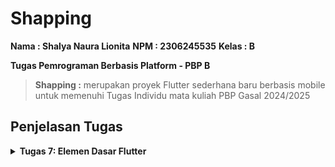 # Shapping

**Nama : Shalya Naura Lionita**
**NPM : 2306245535**
**Kelas : B**

**Tugas Pemrograman Berbasis Platform - PBP B**

>**Shapping :** merupakan proyek Flutter sederhana baru berbasis mobile untuk memenuhi Tugas Individu mata kuliah PBP Gasal 2024/2025

## **Penjelasan Tugas**

<details>
<summary> <b> Tugas 7: Elemen Dasar Flutter </b> </summary>

* ### Jelaskan apa yang dimaksud dengan stateless widget dan stateful widget, dan jelaskan perbedaan dari keduanya.

Stateless Widget adalah widget yang tidak memiliki state yang dapat berubah. Artinya, widget ini tidak bisa diperbarui atau diubah setelah pertama kali dibuat. Stateless widget cocok digunakan untuk elemen UI yang sifatnya statis, seperti teks, ikon, atau gambar yang tidak akan berubah sepanjang waktu. Contohnya termasuk Text, Icon, dan Image.

Stateful Widget adalah widget yang memiliki state yang dapat berubah selama siklus hidupnya. Ini memungkinkan widget untuk menampilkan data yang bisa diperbarui, seperti teks yang berubah atau animasi. Untuk membuat widget yang bersifat dinamis atau interaktif, seperti form input atau tombol yang bisa ditekan, kita biasanya menggunakan stateful widget. Contoh dari stateful widget adalah Checkbox, Slider, atau TextField.

**Tambahan :** Stateless widget tidak dapat diperbarui setelah diinisialisasi, sedangkan stateful widget dapat mengalami perubahan yang menyebabkan tampilan UI-nya diperbarui selama aplikasi berjalan.

* ### Sebutkan widget apa saja yang kamu gunakan pada proyek ini dan jelaskan fungsinya.

Pada proyek ini, terdapat beberapa widget yang telah saya gunakan, yaitu:
1. MaterialApp
Widget utama aplikasi Flutter yang mengatur beberapa konfigurasi penting, seperti tema aplikasi dan halaman utama. Pada kode ini, MaterialApp juga mengatur colorScheme untuk menentukan warna utama (primarySwatch: Colors.yellow) dan warna sekunder (secondary: Colors.orange[900]), serta menetapkan MyHomePage sebagai halaman utama aplikasi.

2. MyHomePage
MyHomePage merupakan StatelessWidget yang berfungsi sebagai halaman utama aplikasi. Pada halaman ini, berbagai komponen UI disusun dengan layout dasar yang diberikan oleh Scaffold, termasuk AppBar, Column, Row, GridView, dan InfoCard.

3. Scaffold
Struktur dasar halaman Flutter yang menyediakan AppBar, body, dan elemen lainnya. Di MyHomePage, Scaffold menampung AppBar di bagian atas dan Column di dalam body, tempat widget lainnya ditempatkan.

4. AppBar
Bagian atas halaman yang menampilkan judul aplikasi "Shapping" dengan warna teks Colors.orange dan latar belakang sesuai dengan primary dari tema aplikasi.

5. Column dan Row
Menyusun widget secara vertikal. Pada MyHomePage, Column digunakan untuk menampilkan beberapa elemen seperti Row (berisi InfoCard), Text, dan GridView. Sedangkan row Menyusun widget secara horizontal. Dalam kode ini, Row berisi tiga InfoCard untuk menampilkan informasi seperti NPM, Nama, dan Kelas.

6. InfoCard
Widget custom yang menggunakan Card untuk menampilkan informasi dengan judul (title) dan konten (content). Card ini digunakan untuk menampilkan data NPM, nama, dan kelas secara rapi dengan tampilan berbayang.

7. Text
Digunakan untuk menampilkan teks "Welcome to Shapping" di halaman utama, dengan gaya teks bold dan ukuran font 18.

8. GridView.count
Membuat layout grid dengan jumlah kolom yang tetap (3 kolom di proyek ini) untuk menampilkan ItemCard yang berisi menu utama, seperti "Lihat Daftar Produk", "Tambah Produk", dan "Logout". GridView.count juga dilengkapi dengan crossAxisSpacing dan mainAxisSpacing untuk mengatur jarak antar-kolom dan antar-baris.

9. ItemCard
Widget custom yang menggunakan Material untuk menyediakan warna latar belakang berdasarkan warna pada ItemHomepage, dan InkWell untuk membuat efek klik pada kartu. ItemCard berisi ikon (Icon) dan teks (Text) yang ditampilkan di tengah kartu, sesuai dengan data dari ItemHomepage.

10. Material
Membuat elemen dengan gaya Material Design. Pada ItemCard, Material digunakan sebagai latar belakang kartu dengan warna sesuai properti item.color.

11. InkWell
Widget untuk mendeteksi interaksi pengguna (seperti klik) dan menampilkan efek seperti ripple. Pada ItemCard, InkWell dipakai untuk membuat kartu interaktif. Ketika kartu diklik, InkWell memicu aksi onTap yang menampilkan pesan SnackBar.

12. SnackBar
Menampilkan pesan sementara di bagian bawah layar untuk memberi umpan balik ketika pengguna menekan ItemCard. Pesan ini menunjukkan bahwa pengguna telah menekan tombol tertentu, seperti "Kamu telah menekan tombol Lihat Daftar Produk!".

13. Icon
Menampilkan ikon sesuai dengan yang didefinisikan dalam ItemHomepage. Ikon ditampilkan di ItemCard dengan warna putih dan ukuran 30, menyesuaikan tema dan warna latar ItemCard.

* ### Apa fungsi dari setState()? Jelaskan variabel apa saja yang dapat terdampak dengan fungsi tersebut.

setState() adalah metode yang digunakan dalam Stateful widget untuk memberi tahu Flutter bahwa ada perubahan state yang harus diterapkan pada widget tersebut. Ketika setState() dipanggil, Flutter akan menjalankan ulang metode build() dan memperbarui UI berdasarkan perubahan state tersebut. Fungsi ini umumnya digunakan untuk memperbarui data yang akan memengaruhi tampilan.

Variabel yang dapat terdampak oleh setState() adalah variabel-variabel yang berada dalam State class dan berfungsi untuk menyimpan data dinamis dalam widget tersebut. Sebagai contoh, jika ada variabel counter yang bertambah setiap kali tombol ditekan, memanggil setState() pada saat menambah counter akan memperbarui UI untuk menampilkan nilai counter yang baru.

* ### Jelaskan perbedaan antara const dengan final.

const: Menandakan bahwa nilai variabel bersifat konstan atau tidak berubah dan nilainya ditentukan pada saat kompilasi. Variabel const harus diinisialisasi dengan nilai konstan atau literal yang sudah diketahui saat kompilasi.

final: Menandakan bahwa variabel hanya dapat diinisialisasi sekali saja, tetapi nilainya bisa ditentukan saat runtime, bukan hanya saat kompilasi. Jadi, final lebih fleksibel karena bisa digunakan untuk nilai yang tidak diketahui pada saat kompilasi, tetapi tidak bisa diubah setelah diberi nilai.

## **Implementasi Checklist**

* ### Membuat Program Flutter Baru

Menyiapkan direktori baru kemudian menjalankan perintah berikut pada terminal sehingga dapat membuat proyek Flutter baru.
```
flutter create shapping
```

Masuk ke dalam folder 'shapping' dari terminal
```
cd shapping
```

Membuat file menu.dart baru di dalam proyek Flutter dan di dalam direktori lib, kemudian import : 
```
import 'package:flutter/material.dart';
```

Memindahkan `class MyHomePage ...` dari main.dart ke menu.dart lalu menghapus  `class _MyHomePage State ...` di main.dart.

Menambahkan import kode menu.dart ke main.dart
```
`import 'package:shapping/menu.dart';`
```

* ### Membuat Tombol Sederhana
Menambahkan dan mengganti kode dalam menu.dart menjadi seperti ini:
```
import 'package:flutter/material.dart';

class MyHomePage extends StatelessWidget {
  MyHomePage({super.key});
  final String npm = '2306245535'; // NPM
  final String name = 'Shalya Naura Lionita'; // Nama
  final String className = 'PBP B'; // Kelas
  final List<ItemHomepage> items = [
    ItemHomepage("Lihat Daftar Produk", Icons.shopping_bag,
        Colors.orange[900]!), // Dark orange
    ItemHomepage(
        "Tambah Produk", Icons.add, Colors.orange[600]!), // Medium orange
    ItemHomepage("Logout", Icons.logout, Colors.orange[300]!), // Light orange
  ];

  @override
  Widget build(BuildContext context) {
    // Scaffold menyediakan struktur dasar halaman dengan AppBar dan body.
    return Scaffold(
      // AppBar adalah bagian atas halaman yang menampilkan judul.
      appBar: AppBar(
        title: const Text(
          'Shapping',
          style: TextStyle(
            color: Colors.orange,
            fontWeight: FontWeight.bold,
          ),
        ),
        // Warna latar belakang AppBar diambil dari skema warna tema aplikasi.
        backgroundColor: Theme.of(context).colorScheme.primary,
      ),
      // Body halaman dengan padding di sekelilingnya.
      body: Padding(
        padding: const EdgeInsets.all(16.0),
        // Menyusun widget secara vertikal dalam sebuah kolom.
        child: Column(
          crossAxisAlignment: CrossAxisAlignment.center,
          children: [
            // Row untuk menampilkan 3 InfoCard secara horizontal.
            Row(
              mainAxisAlignment: MainAxisAlignment.spaceEvenly,
              children: [
                InfoCard(title: 'NPM', content: npm),
                InfoCard(title: 'Name', content: name),
                InfoCard(title: 'Class', content: className),
              ],
            ),

            // Memberikan jarak vertikal 16 unit.
            const SizedBox(height: 16.0),

            // Menempatkan widget berikutnya di tengah halaman.
            Center(
              child: Column(
                // Menyusun teks dan grid item secara vertikal.

                children: [
                  // Menampilkan teks sambutan dengan gaya tebal dan ukuran 18.
                  const Padding(
                    padding: EdgeInsets.only(top: 16.0),
                    child: Text(
                      'Welcome to Shapping',
                      style: TextStyle(
                        fontWeight: FontWeight.bold,
                        fontSize: 18.0,
                      ),
                    ),
                  ),

                  // Grid untuk menampilkan ItemCard dalam bentuk grid 3 kolom.
                  GridView.count(
                    primary: true,
                    padding: const EdgeInsets.all(20),
                    crossAxisSpacing: 10,
                    mainAxisSpacing: 10,
                    crossAxisCount: 3,
                    // Agar grid menyesuaikan tinggi kontennya.
                    shrinkWrap: true,

                    // Menampilkan ItemCard untuk setiap item dalam list items.
                    children: items.map((ItemHomepage item) {
                      return ItemCard(item);
                    }).toList(),
                  ),
                ],
              ),
            ),
          ],
        ),
      ),
    );
  }
}

class InfoCard extends StatelessWidget {
  // Kartu informasi yang menampilkan title dan content.

  final String title; // Judul kartu.
  final String content; // Isi kartu.

  const InfoCard({super.key, required this.title, required this.content});

  @override
  Widget build(BuildContext context) {
    return Card(
      // Membuat kotak kartu dengan bayangan dibawahnya.
      elevation: 2.0,
      child: Container(
        // Mengatur ukuran dan jarak di dalam kartu.
        width: MediaQuery.of(context).size.width /
            3.5, // menyesuaikan dengan lebar device yang digunakan.
        padding: const EdgeInsets.all(16.0),
        // Menyusun title dan content secara vertikal.
        child: Column(
          children: [
            Text(
              title,
              style: const TextStyle(fontWeight: FontWeight.bold),
            ),
            const SizedBox(height: 8.0),
            Text(content),
          ],
        ),
      ),
    );
  }
}

class ItemHomepage {
  final String name;
  final IconData icon;
  final Color color;

  ItemHomepage(this.name, this.icon, this.color);
}

class ItemCard extends StatelessWidget {
  // Menampilkan kartu dengan ikon dan nama.

  final ItemHomepage item;

  const ItemCard(this.item, {super.key});

  @override
  Widget build(BuildContext context) {
    return Material(
      // Menentukan warna latar belakang dari tema aplikasi.
      color: item.color,
      // Membuat sudut kartu melengkung.
      borderRadius: BorderRadius.circular(12),

      child: InkWell(
        // Aksi ketika kartu ditekan.
        onTap: () {
          // Menampilkan pesan SnackBar saat kartu ditekan.
          ScaffoldMessenger.of(context)
            ..hideCurrentSnackBar()
            ..showSnackBar(SnackBar(
                content: Text("Kamu telah menekan tombol ${item.name}!")));
        },
        // Container untuk menyimpan Icon dan Text
        child: Container(
          padding: const EdgeInsets.all(8),
          child: Center(
            child: Column(
              // Menyusun ikon dan teks di tengah kartu.
              mainAxisAlignment: MainAxisAlignment.center,
              children: [
                Icon(
                  item.icon,
                  color: Colors.white,
                  size: 30.0,
                ),
                const Padding(padding: EdgeInsets.all(3)),
                Text(
                  item.name,
                  textAlign: TextAlign.center,
                  style: const TextStyle(color: Colors.white),
                ),
              ],
            ),
          ),
        ),
      ),
    );
  }
}
```

* ### Menjalankan program dan push ke github
Setelah kode selesai dibuat, jalankan perintah 
```
flutter run
```
di terminal pada root folder untuk memeriksa apakah kode yang dibuat sudah benar.

Setelah kode sudah berjalan dengan benar, melakukan push ke github dengan menjalankan perintah 'git init', 'git add .', 'git commit', dan 'git push' ke dalam repositori baru yang telah dibuat (disini namanya adalah shapping-mobile).

</details>